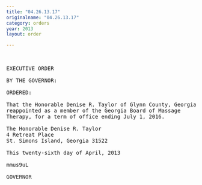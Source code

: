 ```yaml
---
title: "04.26.13.17"
originalname: "04.26.13.17"
category: orders
year: 2013
layout: order

---
```

<pre>
 

EXECUTIVE ORDER

BY THE GOVERNOR:

ORDERED:

That the Honorable Denise R. Taylor of Glynn County, Georgia, is
reappointed as a member of the Georgia Board of Massage
Therapy, for a term of office ending July 1, 2016.

The Honorable Denise R. Taylor
4 Retreat Place
St. Simons Island, Georgia 31522

This twenty-sixth day of April, 2013

mmus9uL

GOVERNOR

</pre>
